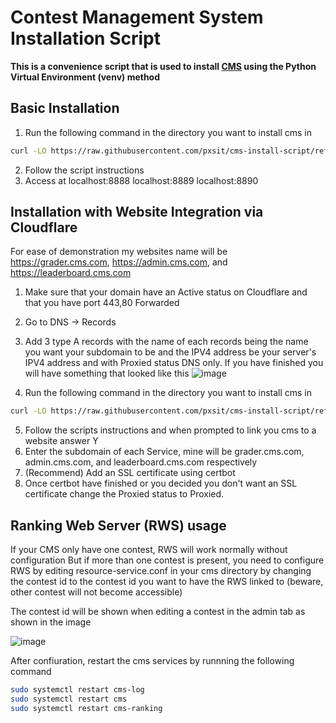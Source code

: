 Contest Management System Installation Script
=============================================
**This is a convenience script that is used to install [CMS](http://cms-dev.github.io/) using the Python Virtual Environment (venv) method**

Basic Installation
------------------
1. Run the following command in the directory you want to install cms in
```bash
curl -LO https://raw.githubusercontent.com/pxsit/cms-install-script/refs/heads/main/cms-install.sh | bash
```
2. Follow the script instructions
3. Access at localhost:8888 localhost:8889 localhost:8890

Installation with Website Integration via Cloudflare
----------------------------------------------------
For ease of demonstration my websites name will be https://grader.cms.com, https://admin.cms.com, and https://leaderboard.cms.com
1. Make sure that your domain have an Active status on Cloudflare and that you have port 443,80 Forwarded
2. Go to DNS -> Records
3. Add 3 type A records with the name of each records being the name you want your subdomain to be and the IPV4 address be your server's IPV4 address and with Proxied status DNS only.
If you have finished you will have something that looked like this
![image](https://github.com/user-attachments/assets/488c98cb-9625-4aa4-a9da-c65b63d31a64)

4. Run the following command in the directory you want to install cms in
```bash
curl -LO https://raw.githubusercontent.com/pxsit/cms-install-script/refs/heads/main/cms-install.sh | bash
```
5. Follow the scripts instructions and when prompted to link you cms to a website answer Y
6. Enter the subdomain of each Service, mine will be grader.cms.com, admin.cms.com, and leaderboard.cms.com respectively
7. (Recommend) Add an SSL certificate using certbot
8. Once certbot have finished or you decided you don't want an SSL certificate change the Proxied status to Proxied.

Ranking Web Server (RWS) usage
------------------------------
If your CMS only have one contest, RWS will work normally without configuration
But if more than one contest is present, you need to configure RWS by editing resource-service.conf in your cms directory
by changing the contest id to the contest id you want to have the RWS linked to (beware, other contest will not become accessible)

The contest id will be shown when editing a contest in the admin tab as shown in the image

![image](https://github.com/user-attachments/assets/55967026-0c1d-474c-8c92-8e9c783c0b8a)

After confiuration, restart the cms services by runnning the following command
```bash
sudo systemctl restart cms-log
sudo systemctl restart cms
sudo systemctl restart cms-ranking
```

